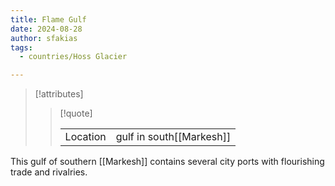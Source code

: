 ```yaml
---
title: Flame Gulf
date: 2024-08-28
author: sfakias
tags:
  - countries/Hoss Glacier

---
```

> [!attributes]
> 
> > [!quote]
> >
> > | | |
> > | --- | --- |
> > | Location | gulf in south[[Markesh]] |

This gulf of southern [[Markesh]] contains several city ports with flourishing trade and rivalries.